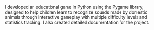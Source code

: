 I developed an educational game in Python using the Pygame library, designed to help children learn to recognize sounds made by domestic animals through interactive gameplay with multiple difficulty levels and statistics tracking. I also created detailed documentation for the project.
